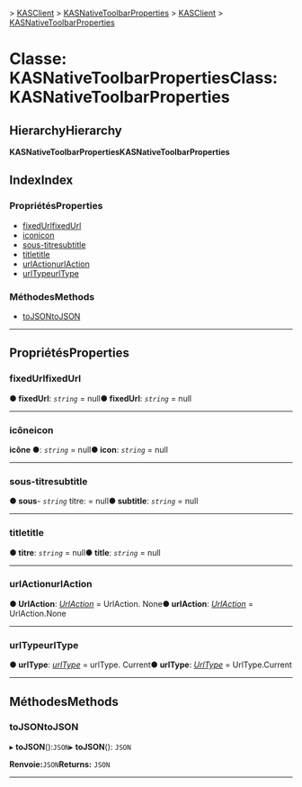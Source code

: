 <span data-ttu-id="08457-101">[](../README.md) > [KASClient](../modules/kasclient.md) > [KASNativeToolbarProperties](../classes/kasclient.kasnativetoolbarproperties.md)</span><span class="sxs-lookup"><span data-stu-id="08457-101">[](../README.md) > [KASClient](../modules/kasclient.md) > [KASNativeToolbarProperties](../classes/kasclient.kasnativetoolbarproperties.md)</span></span>

# <a name="class-kasnativetoolbarproperties"></a><span data-ttu-id="08457-102">Classe: KASNativeToolbarProperties</span><span class="sxs-lookup"><span data-stu-id="08457-102">Class: KASNativeToolbarProperties</span></span>

## <a name="hierarchy"></a><span data-ttu-id="08457-103">Hierarchy</span><span class="sxs-lookup"><span data-stu-id="08457-103">Hierarchy</span></span>

<span data-ttu-id="08457-104">**KASNativeToolbarProperties**</span><span class="sxs-lookup"><span data-stu-id="08457-104">**KASNativeToolbarProperties**</span></span>

## <a name="index"></a><span data-ttu-id="08457-105">Index</span><span class="sxs-lookup"><span data-stu-id="08457-105">Index</span></span>

### <a name="properties"></a><span data-ttu-id="08457-106">Propriétés</span><span class="sxs-lookup"><span data-stu-id="08457-106">Properties</span></span>

* [<span data-ttu-id="08457-107">fixedUrl</span><span class="sxs-lookup"><span data-stu-id="08457-107">fixedUrl</span></span>](kasclient.kasnativetoolbarproperties.md#fixedurl)
* [<span data-ttu-id="08457-108">icon</span><span class="sxs-lookup"><span data-stu-id="08457-108">icon</span></span>](kasclient.kasnativetoolbarproperties.md#icon)
* [<span data-ttu-id="08457-109">sous-titre</span><span class="sxs-lookup"><span data-stu-id="08457-109">subtitle</span></span>](kasclient.kasnativetoolbarproperties.md#subtitle)
* [<span data-ttu-id="08457-110">title</span><span class="sxs-lookup"><span data-stu-id="08457-110">title</span></span>](kasclient.kasnativetoolbarproperties.md#title)
* [<span data-ttu-id="08457-111">urlAction</span><span class="sxs-lookup"><span data-stu-id="08457-111">urlAction</span></span>](kasclient.kasnativetoolbarproperties.md#urlaction)
* [<span data-ttu-id="08457-112">urlType</span><span class="sxs-lookup"><span data-stu-id="08457-112">urlType</span></span>](kasclient.kasnativetoolbarproperties.md#urltype)
### <a name="methods"></a><span data-ttu-id="08457-113">Méthodes</span><span class="sxs-lookup"><span data-stu-id="08457-113">Methods</span></span>

* [<span data-ttu-id="08457-114">toJSON</span><span class="sxs-lookup"><span data-stu-id="08457-114">toJSON</span></span>](kasclient.kasnativetoolbarproperties.md#tojson)

---

## <a name="properties"></a><span data-ttu-id="08457-115">Propriétés</span><span class="sxs-lookup"><span data-stu-id="08457-115">Properties</span></span>

<a id="fixedurl"></a>

###  <a name="fixedurl"></a><span data-ttu-id="08457-116">fixedUrl</span><span class="sxs-lookup"><span data-stu-id="08457-116">fixedUrl</span></span>

<span data-ttu-id="08457-117">**● fixedUrl**: *`string`* = null</span><span class="sxs-lookup"><span data-stu-id="08457-117">**● fixedUrl**: *`string`* =  null</span></span>

___

<a id="icon"></a>

###  <a name="icon"></a><span data-ttu-id="08457-118">icône</span><span class="sxs-lookup"><span data-stu-id="08457-118">icon</span></span>

<span data-ttu-id="08457-119">**icône ●**: *`string`* = null</span><span class="sxs-lookup"><span data-stu-id="08457-119">**● icon**: *`string`* =  null</span></span>

___

<a id="subtitle"></a>

###  <a name="subtitle"></a><span data-ttu-id="08457-120">sous-titre</span><span class="sxs-lookup"><span data-stu-id="08457-120">subtitle</span></span>

<span data-ttu-id="08457-121">**● sous**- *`string`* titre: = null</span><span class="sxs-lookup"><span data-stu-id="08457-121">**● subtitle**: *`string`* =  null</span></span>

___

<a id="title"></a>

###  <a name="title"></a><span data-ttu-id="08457-122">title</span><span class="sxs-lookup"><span data-stu-id="08457-122">title</span></span>

<span data-ttu-id="08457-123">**● titre**: *`string`* = null</span><span class="sxs-lookup"><span data-stu-id="08457-123">**● title**: *`string`* =  null</span></span>

___

<a id="urlaction"></a>

###  <a name="urlaction"></a><span data-ttu-id="08457-124">urlAction</span><span class="sxs-lookup"><span data-stu-id="08457-124">urlAction</span></span>

<span data-ttu-id="08457-125">**● UrlAction**: *[UrlAction](../enums/kasclient.urlaction.md)* = UrlAction. None</span><span class="sxs-lookup"><span data-stu-id="08457-125">**● urlAction**: *[UrlAction](../enums/kasclient.urlaction.md)* =  UrlAction.None</span></span>

___

<a id="urltype"></a>

###  <a name="urltype"></a><span data-ttu-id="08457-126">urlType</span><span class="sxs-lookup"><span data-stu-id="08457-126">urlType</span></span>

<span data-ttu-id="08457-127">**● urlType**: *[urlType](../enums/kasclient.urltype.md)* = urlType. Current</span><span class="sxs-lookup"><span data-stu-id="08457-127">**● urlType**: *[UrlType](../enums/kasclient.urltype.md)* =  UrlType.Current</span></span>

___

## <a name="methods"></a><span data-ttu-id="08457-128">Méthodes</span><span class="sxs-lookup"><span data-stu-id="08457-128">Methods</span></span>

<a id="tojson"></a>

###  <a name="tojson"></a><span data-ttu-id="08457-129">toJSON</span><span class="sxs-lookup"><span data-stu-id="08457-129">toJSON</span></span>

<span data-ttu-id="08457-130">▸ **toJSON**():`JSON`</span><span class="sxs-lookup"><span data-stu-id="08457-130">▸ **toJSON**(): `JSON`</span></span>

<span data-ttu-id="08457-131">**Renvoie:**`JSON`</span><span class="sxs-lookup"><span data-stu-id="08457-131">**Returns:** `JSON`</span></span>

___

